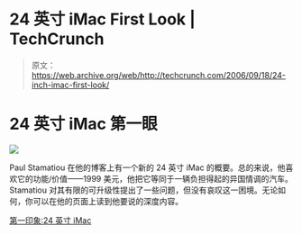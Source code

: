 # 24 英寸 iMac First Look | TechCrunch

> 原文：<https://web.archive.org/web/http://techcrunch.com/2006/09/18/24-inch-imac-first-look/>

# 24 英寸 iMac 第一眼

![](img/6eb0610d695407da814ad3c0b4b8c6e3.png)

Paul Stamatiou 在他的博客上有一个新的 24 英寸 iMac 的概要。总的来说，他喜欢它的功能/价值——1999 美元，他把它等同于一辆负担得起的异国情调的汽车。Stamatiou 对其有限的可升级性提出了一些问题，但没有哀叹这一困境。无论如何，你可以在他的页面上读到他要说的深度内容。

[第一印象:24 英寸 iMac](https://web.archive.org/web/20130627210827/http://paulstamatiou.com/2006/09/18/first-impressions-24-inch-imac/)